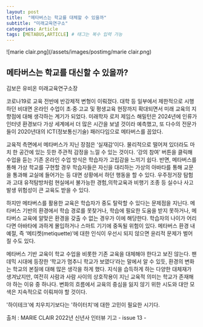 ```yaml
---
layout: post
title:  "메타버스는 학교를 대체할 수 있을까"
subtitle: "미래교육연구소"
categories: Article
tags: [METABUS,ARTICLE] # 태그는 복수 입력 가능
---
```




![marie clair.png](/assets/images/postimg/marie clair.png)


<H2>메타버스는 학교를 대신할 수 있을까?</H2>

김보은 유비온 미래교육연구소장

 

코로나19로 교육 전반에 반강제적 변형이 이뤄졌다. 대학 등 일부에서 제한적으로 시행하던 비대면 온라인 수업이 초∙중∙고교 및 평생교육 현장까지 확대되면서 미래 교육의 지향점에 대해 생각하는 계기가 되었다. 미래학자 로저 제임스 해밀턴은 2024년에 인류가 인터넷 환경보다 가상 세계에서 더 많은 시간을 보낼 것이라 예측했고, 또 다수의 전문가들이 2020년대의 ICT(정보통신기술) 패러다임으로 메타버스를 꼽았다.

 

교육적 측면에서 메타버스가 지닌 장점은 ‘실재감’이다. 물리적으로 떨어져 있더라도 마치 한 공간에 있는 듯한 주관적 감정을 느낄 수 있는 것이다. ‘강의 참여’ 버튼을 클릭해 수업을 듣는 기존 온라인 수업 방식은 학습자가 고립감을 느끼기 쉽다. 반면, 메타버스를 통해 가상 학교를 구현할 경우 학습자들은 자신을 대리하는 가상의 아바타를 통해 교문을 통과해 교실에 들어가는 등 대면 상황에서 하던 행동을 할 수 있다. 우주정거장 탐험과 고대 유적탐방처럼 현실에서 불가능한 경험,의학교육과 비행기 조종 등 실수나 사고 발생 위험성이 큰 교육도 받을 수 있다.

 

하지만 메타버스를 활용한 교육은 학습자가 중도 탈락할 수 있다는 문제점을 지닌다. 메타버스 기반의 환경에서 학습 경로를 못찾거나, 학습에 필요한 도움을 받지 못하거나, 메타버스 교육에 알맞은 환경을 갖출 수 없는 경우가 이에 해당한다. 학습자의 나이가 어리다면 아바타에 과하게 몰입하거나 스마트 기기에 중독될 위험이 있다. 메타버스 환경 내 예절, 즉 ‘메티켓(metiquette)’에 대한 인식이 우선시 되지 않으면 윤리적 문제가 벌어질 수도 있다.

 

메타버스 기반 교육이 학교 수업을 비롯한 기존 교육을 대체해야 한다고 보진 않는다. 팬데믹 시대에 등장한 ‘학교가 멈추니 학교가 보였다’라는 말에서 알 수 있듯, 환경의 변화는 학교의 본질에 대해 많은 생각을 하게 했다. 지식을 습득하게 하는 다양한 대체재가 생겨났지만, 여전히 사람과 사람 사이의 상호작용이 지닌 교육적 의미는 학교가 존재해야 하는 이유 중 하나다. 변화의 흐름에서 교육의 중심을 잃지 않기 위한 시도와 대안 모색은 지속적으로 이뤄져야 할 것이다. 

'하이테크'에 치우치기보다는 '하이터치'에 대한 고민이 필요한 시기다.

출처 : MARIE CLAIR 2022년 신년사 인터뷰 기고 - issue 13 -
